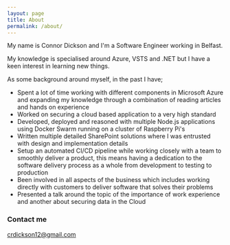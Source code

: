 ```yaml
---
layout: page
title: About
permalink: /about/
---
```


My name is Connor Dickson and I'm a Software Engineer working in Belfast.

My knowledge is specialised around Azure, VSTS and .NET but I have a keen interest in learning new things.

As some background around myself, in the past I have;
* Spent a lot of time working with different components in Microsoft Azure and expanding my knowledge through a combination of reading articles and hands on experience
* Worked on securing a cloud based application to a very high standard
* Developed, deployed and reasoned with multiple Node.js applications using Docker Swarm running on a cluster of Raspberry Pi's
* Written multiple detailed SharePoint solutions where I was entrusted with design and implementation details
* Setup an automated CI/CD pipeline while working closely with a team to smoothly deliver a product, this means having a dedication to the software delivery process as a whole from development to testing to production
* Been involved in all aspects of the business which includes working directly with customers to deliver software that solves their problems
* Presented a talk around the topic of the importance of work experience and another about securing data in the Cloud

### Contact me

[crdickson12@gmail.com](mailto:crdickson12@gmail.com)